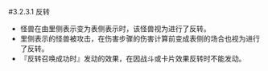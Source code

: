 #3.2.3.1        反转
* 怪兽在由里侧表示变为表侧表示时，该怪兽视为进行了反转。
* 里侧表示的怪兽被攻击，在伤害步骤的伤害计算前变成表侧的场合也视为进行了反转。
* 『反转召唤成功时』发动的效果，在因战斗或卡片效果反转时不能发动。
